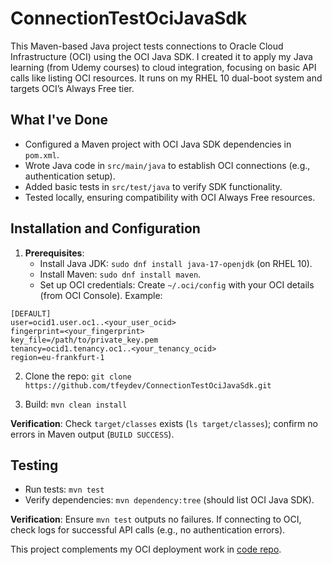 # ConnectionTestOciJavaSdk

This Maven-based Java project tests connections to Oracle Cloud Infrastructure (OCI) using the OCI Java SDK. I created it to apply my Java learning (from Udemy courses) to cloud integration, focusing on basic API calls like listing OCI resources. It runs on my RHEL 10 dual-boot system and targets OCI’s Always Free tier.

## What I've Done

- Configured a Maven project with OCI Java SDK dependencies in `pom.xml`.
- Wrote Java code in `src/main/java` to establish OCI connections (e.g., authentication setup).
- Added basic tests in `src/test/java` to verify SDK functionality.
- Tested locally, ensuring compatibility with OCI Always Free resources.

## Installation and Configuration

1. **Prerequisites**:
    - Install Java JDK: `sudo dnf install java-17-openjdk` (on RHEL 10).
    - Install Maven: `sudo dnf install maven`.
    - Set up OCI credentials: Create `~/.oci/config` with your OCI details (from OCI Console). Example:

```script
[DEFAULT]
user=ocid1.user.oc1..<your_user_ocid>
fingerprint=<your_fingerprint>
key_file=/path/to/private_key.pem
tenancy=ocid1.tenancy.oc1..<your_tenancy_ocid>
region=eu-frankfurt-1
```

2. Clone the repo: `git clone https://github.com/tfeydev/ConnectionTestOciJavaSdk.git`

3. Build: `mvn clean install`

**Verification**: Check `target/classes` exists (`ls target/classes`); confirm no errors in Maven output (`BUILD SUCCESS`).

## Testing

- Run tests: `mvn test`
- Verify dependencies: `mvn dependency:tree` (should list OCI Java SDK).

**Verification**: Ensure `mvn test` outputs no failures. If connecting to OCI, check logs for successful API calls (e.g., no authentication errors).

This project complements my OCI deployment work in [code repo](https://github.com/tfeydev/code).
